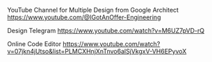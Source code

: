 YouTube Channel for Multiple Design from Google Architect
https://www.youtube.com/@IGotAnOffer-Engineering

Design Telegram
https://www.youtube.com/watch?v=M6UZ7pVD-rQ

Online Code Editor
https://www.youtube.com/watch?v=07jkn4jUtso&list=PLMCXHnjXnTnvo6alSjVkgxV-VH6EPyvoX
